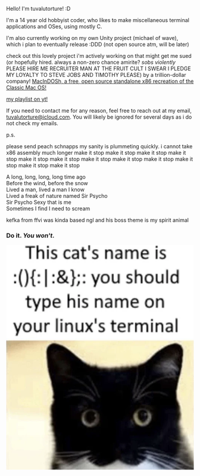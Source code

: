 Hello! I'm tuvalutorture! :D

I'm a 14 year old hobbyist coder, who likes to make miscellaneous terminal applications and OSes, using mostly C. 

I'm also currently working on my own Unity project (michael of wave), which i plan to eventually release :DDD (not open source atm, will be later)

check out this lovely project i'm actively working on that might get me sued (or hopefully hired. always a non-zero chance amirite? *sobs violently* PLEASE HIRE ME RECRUITER MAN AT THE FRUIT CULT I SWEAR I PLEDGE MY LOYALTY TO STEVE JOBS AND TIMOTHY PLEASE) by a trillion-dollar company! [MacInDOSh, a free, open source standalone x86 recreation of the Classic Mac OS!](https://github.com/turrnutorg/MacInDOSh)

[my playlist on yt!](https://www.youtube.com/playlist?list=PLmJ5F-0P_7Fos94aCj0AHz82Fozx6nWkU)

If you need to contact me for any reason, feel free to reach out at my email, tuvalutorture@icloud.com. You will likely be ignored for several days as i do not check my emails.

p.s.

please send peach schnapps my sanity is plummeting quickly. i cannot take x86 assembly much longer make it stop make it stop make it stop make it stop make it stop make it stop make it stop make it stop make it stop make it stop make it stop make it stop

A long, long, long, long time ago  
Before the wind, before the snow  
Lived a man, lived a man I know   
Lived a freak of nature named Sir Psycho   
Sir Psycho Sexy that is me  
Sometimes I find I need to scream   

kefka from ffvi was kinda based ngl and his boss theme is my spirit animal

### Do it. ***You won't.***
![KITTY.](FORKBOMB_CAT.png)
